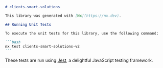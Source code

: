 ````markdown
# clients-smart-solutions

This library was generated with [Nx](https://nx.dev).

## Running Unit Tests

To execute the unit tests for this library, use the following command:

```bash
nx test clients-smart-solutions-v2
```
````

These tests are run using [Jest](https://jestjs.io), a delightful JavaScript testing framework.

```

```
